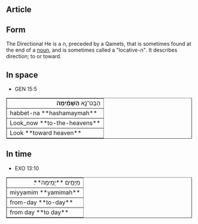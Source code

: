 ## Article

## Form
The Directional He is a ה, preceded by a Qamets, that is sometimes found at the end of a [noun](https://git.door43.org/Door43/en-uhg/src/master/content/noun/02.md), and is sometimes called a "locative-ה". It describes direction; to or toward.

## In space

* GEN 15:5
<table border="1" class="docutils">
<colgroup>
<col width="100%" />
</colgroup>
<tbody valign="top">
<tr class="row-odd" align="right"><td>הַבֶּט־נָ֣א <b>הַשָּׁמַ֗יְמָה</b></td>
</tr>
<tr class="row-even"><td>habbet-na **hashamaymah**</td>
</tr>
<tr class="row-odd"><td>Look_now **to-the-heavens**</td>
</tr>
<tr class="row-even"><td>Look **toward heaven**</td>
</tr>
</tbody>
</table>
	
## In time

* EXO 13:10
<table border="1" class="docutils">
<colgroup>
<col width="100%" />
</colgroup>
<tbody valign="top">
<tr class="row-odd" align="right"><td>מִיָּמִ֖ים **יָמִֽימָה**׃</td>
</tr>
<tr class="row-even"><td>miyyamim **yamimah**</td>
</tr>
<tr class="row-odd"><td>from-day **to-day**</td>
</tr>
<tr class="row-even"><td>from day **to day**</td>
</tr>
</tbody>
</table>
